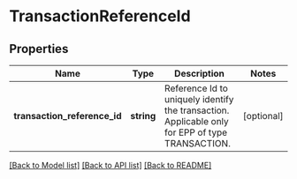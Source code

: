 # TransactionReferenceId

## Properties
Name | Type | Description | Notes
------------ | ------------- | ------------- | -------------
**transaction_reference_id** | **string** | Reference Id to uniquely identify the transaction. Applicable only for EPP of type TRANSACTION. | [optional] 

[[Back to Model list]](../../README.md#documentation-for-models) [[Back to API list]](../../README.md#documentation-for-api-endpoints) [[Back to README]](../../README.md)

